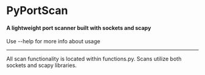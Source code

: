 # PyPortScan
#### A lightweight port scanner built with sockets and scapy

Use --help for more info about usage

---

All scan functionality is located within functions.py. Scans utilize both sockets and scapy libraries.
